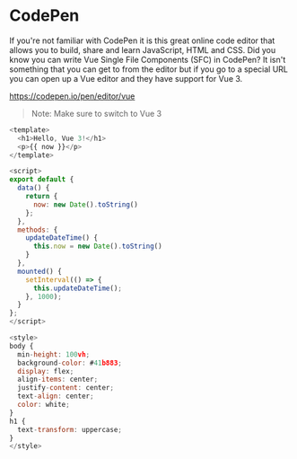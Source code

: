 # CodePen

If you're not familiar with CodePen it is this great online code editor that allows you to build, share and learn JavaScript, HTML and CSS. Did you know you can write Vue Single File Components (SFC) in CodePen? It isn't something that you can get to from the editor but if you go to a special URL you can open up a Vue editor and they have support for Vue 3.

https://codepen.io/pen/editor/vue

> Note: Make sure to switch to Vue 3

```js
<template>
  <h1>Hello, Vue 3!</h1>
  <p>{{ now }}</p>
</template>

<script>
export default {
  data() {
    return {
      now: new Date().toString()
    };
  },
  methods: {
    updateDateTime() {
      this.now = new Date().toString()
    }
  },
  mounted() {
    setInterval(() => {
      this.updateDateTime();
    }, 1000);
  }
};
</script>

<style>
body {
  min-height: 100vh;
  background-color: #41b883;
  display: flex;
  align-items: center;
  justify-content: center;
  text-align: center;
  color: white;
}
h1 {
  text-transform: uppercase;
}
</style>

```

